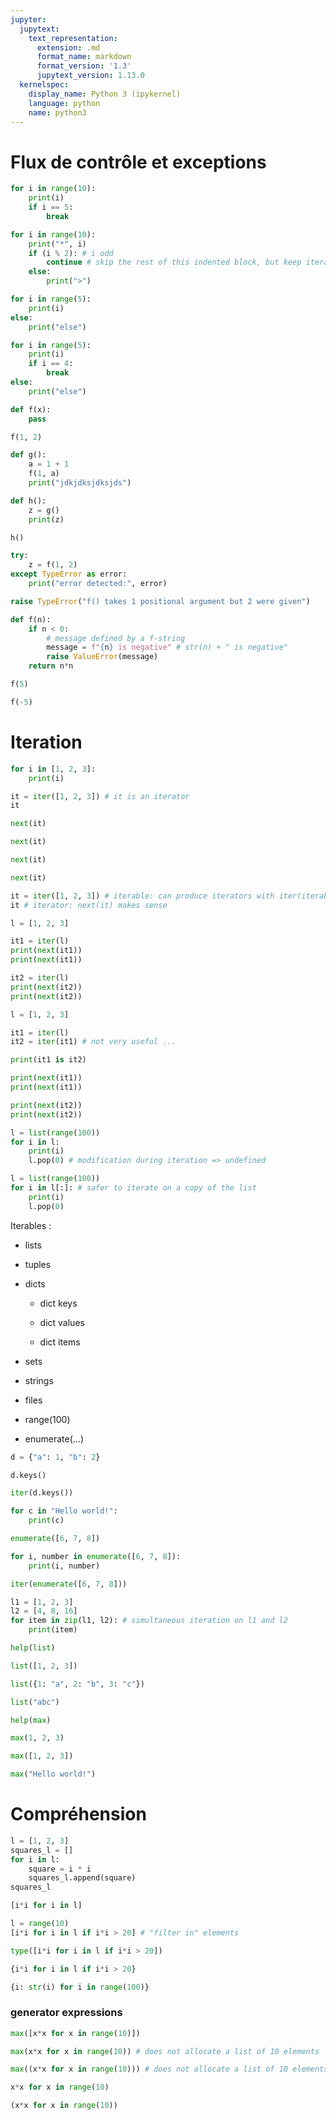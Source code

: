 ```yaml
---
jupyter:
  jupytext:
    text_representation:
      extension: .md
      format_name: markdown
      format_version: '1.3'
      jupytext_version: 1.13.0
  kernelspec:
    display_name: Python 3 (ipykernel)
    language: python
    name: python3
---
```


# Flux de contrôle et exceptions

```python
for i in range(10):
    print(i)
    if i == 5:
        break
```

```python
for i in range(10):
    print("*", i)
    if (i % 2): # i odd
        continue # skip the rest of this indented block, but keep iterating
    else:
        print(">")
```

```python
for i in range(5):
    print(i)
else:
    print("else")
```

```python
for i in range(5):
    print(i)
    if i == 4:
        break
else:
    print("else")
```

```python
def f(x):
    pass
```

```python
f(1, 2)
```

```python
def g():
    a = 1 + 1
    f(1, a)
    print("jdkjdksjdksjds")

def h():
    z = g()
    print(z)
```

```python
h()
```

```python
try:
    z = f(1, 2)
except TypeError as error:
    print("error detected:", error)
```

```python
raise TypeError("f() takes 1 positional argument but 2 were given")
```

```python
def f(n):
    if n < 0:
        # message defined by a f-string
        message = f"{n} is negative" # str(n) + " is negative"
        raise ValueError(message)
    return n*n
```

```python
f(5)
```

```python
f(-5)
```

# Iteration

```python
for i in [1, 2, 3]:
    print(i)
```

```python
it = iter([1, 2, 3]) # it is an iterator
it
```

```python
next(it)
```

```python
next(it)
```

```python
next(it)
```

```python
next(it)
```

```python
it = iter([1, 2, 3]) # iterable: can produce iterators with iter(iterable)
it # iterator: next(it) makes sense
```

```python
l = [1, 2, 3]

it1 = iter(l)
print(next(it1))
print(next(it1))

it2 = iter(l)
print(next(it2))
print(next(it2))
```

```python
l = [1, 2, 3]

it1 = iter(l)
it2 = iter(it1) # not very useful ...

print(it1 is it2)

print(next(it1))
print(next(it1))

print(next(it2))
print(next(it2))

```

```python
l = list(range(100))
for i in l:
    print(i)
    l.pop(0) # modification during iteration => undefined
```

```python
l = list(range(100))
for i in l[:]: # safer to iterate on a copy of the list
    print(i)
    l.pop(0)
```

Iterables :

  - lists
  
  - tuples
  
  - dicts
  
    - dict keys
    
    - dict values
    
    - dict items
  
  - sets
    
  - strings
  
  - files
  
  - range(100)
  
  - enumerate(...)

```python
d = {"a": 1, "b": 2}
```

```python
d.keys()
```

```python
iter(d.keys())
```

```python
for c in "Hello world!":
    print(c)
```

```python
enumerate([6, 7, 8])
```

```python
for i, number in enumerate([6, 7, 8]):
    print(i, number)
```

```python
iter(enumerate([6, 7, 8]))
```

```python
l1 = [1, 2, 3]
l2 = [4, 8, 16]
for item in zip(l1, l2): # simultaneous iteration on l1 and l2
    print(item)
```

```python
help(list)
```

```python
list([1, 2, 3])
```

```python
list({1: "a", 2: "b", 3: "c"})
```

```python
list("abc")
```

```python
help(max)
```

```python
max(1, 2, 3)
```

```python
max([1, 2, 3])
```

```python
max("Hello world!")
```

# Compréhension

```python
l = [1, 2, 3]
squares_l = []
for i in l:
    square = i * i
    squares_l.append(square)
squares_l
```

```python
[i*i for i in l]
```

```python
l = range(10)
[i*i for i in l if i*i > 20] # "filter in" elements
```

```python
type([i*i for i in l if i*i > 20])
```

```python
{i*i for i in l if i*i > 20}
```

```python
{i: str(i) for i in range(100)}
```

### generator expressions

```python
max([x*x for x in range(10)])
```

```python
max(x*x for x in range(10)) # does not allocate a list of 10 elements
```

```python
max((x*x for x in range(10))) # does not allocate a list of 10 elements
```

```python
x*x for x in range(10)
```

```python
(x*x for x in range(10))
```

```python

```
